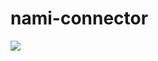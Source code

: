 # nami-connector
[![](https://jitpack.io/v/tobiasmiosczka/nami-connector.svg)](https://jitpack.io/#tobiasmiosczka/nami-connector)
